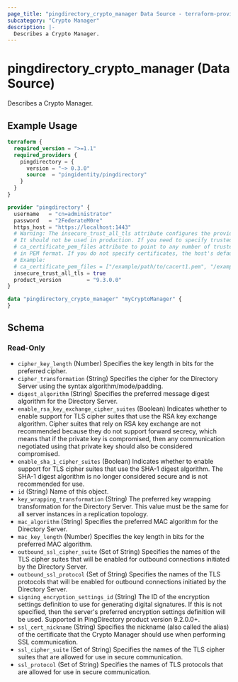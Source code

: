 ```yaml
---
page_title: "pingdirectory_crypto_manager Data Source - terraform-provider-pingdirectory"
subcategory: "Crypto Manager"
description: |-
  Describes a Crypto Manager.
---
```


# pingdirectory_crypto_manager (Data Source)

Describes a Crypto Manager.

## Example Usage

```terraform
terraform {
  required_version = ">=1.1"
  required_providers {
    pingdirectory = {
      version = "~> 0.3.0"
      source  = "pingidentity/pingdirectory"
    }
  }
}

provider "pingdirectory" {
  username   = "cn=administrator"
  password   = "2FederateM0re"
  https_host = "https://localhost:1443"
  # Warning: The insecure_trust_all_tls attribute configures the provider to trust any certificate presented by the PingDirectory server.
  # It should not be used in production. If you need to specify trusted CA certificates, use the
  # ca_certificate_pem_files attribute to point to any number of trusted CA certificate files
  # in PEM format. If you do not specify certificates, the host's default root CA set will be used.
  # Example:
  # ca_certificate_pem_files = ["/example/path/to/cacert1.pem", "/example/path/to/cacert2.pem"]
  insecure_trust_all_tls = true
  product_version        = "9.3.0.0"
}

data "pingdirectory_crypto_manager" "myCryptoManager" {
}
```

<!-- schema generated by tfplugindocs -->
## Schema

### Read-Only

- `cipher_key_length` (Number) Specifies the key length in bits for the preferred cipher.
- `cipher_transformation` (String) Specifies the cipher for the Directory Server using the syntax algorithm/mode/padding.
- `digest_algorithm` (String) Specifies the preferred message digest algorithm for the Directory Server.
- `enable_rsa_key_exchange_cipher_suites` (Boolean) Indicates whether to enable support for TLS cipher suites that use the RSA key exchange algorithm. Cipher suites that rely on RSA key exchange are not recommended because they do not support forward secrecy, which means that if the private key is compromised, then any communication negotiated using that private key should also be considered compromised.
- `enable_sha_1_cipher_suites` (Boolean) Indicates whether to enable support for TLS cipher suites that use the SHA-1 digest algorithm. The SHA-1 digest algorithm is no longer considered secure and is not recommended for use.
- `id` (String) Name of this object.
- `key_wrapping_transformation` (String) The preferred key wrapping transformation for the Directory Server. This value must be the same for all server instances in a replication topology.
- `mac_algorithm` (String) Specifies the preferred MAC algorithm for the Directory Server.
- `mac_key_length` (Number) Specifies the key length in bits for the preferred MAC algorithm.
- `outbound_ssl_cipher_suite` (Set of String) Specifies the names of the TLS cipher suites that will be enabled for outbound connections initiated by the Directory Server.
- `outbound_ssl_protocol` (Set of String) Specifies the names of the TLS protocols that will be enabled for outbound connections initiated by the Directory Server.
- `signing_encryption_settings_id` (String) The ID of the encryption settings definition to use for generating digital signatures. If this is not specified, then the server's preferred encryption settings definition will be used. Supported in PingDirectory product version 9.2.0.0+.
- `ssl_cert_nickname` (String) Specifies the nickname (also called the alias) of the certificate that the Crypto Manager should use when performing SSL communication.
- `ssl_cipher_suite` (Set of String) Specifies the names of the TLS cipher suites that are allowed for use in secure communication.
- `ssl_protocol` (Set of String) Specifies the names of TLS protocols that are allowed for use in secure communication.

